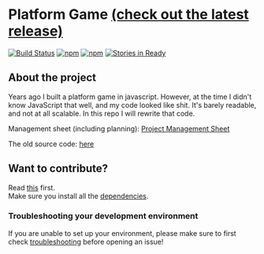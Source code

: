 # Platform Game [(check out the latest release)](http://frontendcoffee.github.io/platform-game/) 
[![Build Status](https://travis-ci.org/FrontEndCoffee/platform-game.svg?branch=master)](https://travis-ci.org/FrontEndCoffee/platform-game)
[![npm](https://img.shields.io/npm/l/express.svg?maxAge=2592000)]()
[![npm](https://img.shields.io/npm/v/npm.svg?maxAge=2592000)]()
[![Stories in Ready](https://badge.waffle.io/FrontEndCoffee/platform-game.svg?label=ready&title=Ready)](http://waffle.io/FrontEndCoffee/platform-game)


## About the project

Years ago I built a platform game in javascript. However, at the time I didn't know JavaScript that well, and my code looked like shit. It's barely readable, and not at all scalable. In this repo I will rewrite that code.


Management sheet (including planning): [Project Management Sheet](https://docs.google.com/spreadsheets/d/19_o8ZLLTTwQKbAtxGisCgpYb1o-3hJ0xCf11-bO4-Co/edit?usp=sharing)


The old source code: [here](../../wiki/Old-Source)


## Want to contribute?

Read [this](./contributors.md) first.  
Make sure you install all the [dependencies](./dependencies.md).

### Troubleshooting your development environment

If you are unable to set up your environment, please make sure to first check [troubleshooting](./troubleshooting.md) before opening an issue!